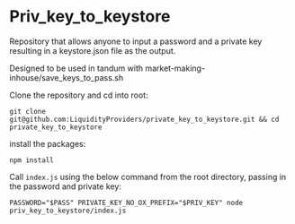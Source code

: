 # Priv_key_to_keystore
Repository that allows anyone to input a password and a private key resulting in a keystore.json file as the output. 

Designed to be used in tandum with market-making-inhouse/save_keys_to_pass.sh

Clone the repository and cd into root:
```
git clone git@github.com:LiquidityProviders/private_key_to_keystore.git && cd private_key_to_keystore
```
install the packages:
```
npm install
```

Call `index.js` using the below command from the root directory, passing in the password and private key: 
```
PASSWORD="$PASS" PRIVATE_KEY_NO_OX_PREFIX="$PRIV_KEY" node priv_key_to_keystore/index.js
```

